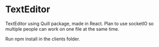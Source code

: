 # TextEditor
TextEditor using Quill package, made in React. Plan to use socketIO  so multiple people can work on one file at the same time.

Run npm install in the clients folder.

